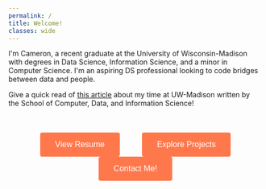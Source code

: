 ```yaml
---
permalink: /
title: Welcome!
classes: wide
---
```


I'm Cameron, a recent graduate at the University of Wisconsin-Madison with degrees in Data Science, Information Science, and a minor in Computer Science. I'm an aspiring DS professional looking to code bridges between data and people.

Give a quick read of <a href='https://cdis.wisc.edu/2024-graduation-spotlight-cameron-abplanalp/'>this article</a> about my time at UW-Madison written by the School of Computer, Data, and Information Science!

<style>

    .button-container {
      text-align: center;
      margin-top: 50px;
    }

    button {
      padding: 15px 30px;
      font-size: 16px;
      background-color: rgb(255,120,76);
      color: #fff;
      border: none;
      border-radius: 4px;
      cursor: pointer;
      margin: 0 20px;


      --fc-border-color: #ECEFF9;
      --fc-normal-text-color: #0E0B3D;
      --fc-normal-placeholder-color: #B3B8D0;

      /* PRIMARY COLOR | HSL FORMAT*/
      --fc-primary-color-hue: 18;
      --fc-error-color-hue: 356;
      --fc-primary-hsl: var(--fc-primary-color-hue), 93%, 62%;
      --fc-error-hsl: var(--fc-error-color-hue), 100%, 54%;

      /* HOVER */
      --fc-field-hover-bg-color: #F7F9FC;
      --fc-border-hover-color: #DDE0EE;
      --fc-field-hover-text-color: #B3B8D0;

      --fc-border-active-color: #1463FF;
    }

    button:hover {
      background: linear-gradient(0deg, rgba(0, 0, 0, 0.1), rgba(0, 0, 0, 0.1)), hsla(var(--fc-primary-hsl));
    }

    button:focus {
      background: linear-gradient(0deg, rgba(0, 0, 0, 0.2), rgba(0, 0, 0, 0.2)), hsla(var(--fc-primary-hsl));
      border-inline: 1px solid inline rgba(255, 255, 255, 0.6);
      box-shadow: 0px 0px 0px 3px rgba(var(--fc-primary-hsl), 12%);
    }

    button:active {
      background: linear-gradient(0deg, rgba(0, 0, 0, 0.2), rgba(0, 0, 0, 0.2)), hsla(var(--fc-primary-hsl));
    }

    button:disabled {
      background-color: hsla(var(--fc-primary-hsl), 40%);
      cursor: not-allowed;
    }

    @media (max-width: 600px) {
      .button-container {
        text-align: center;
      }

      button {
        margin: 20px auto;
        display: block;
        padding: 20px;
      }
    }

  </style>

  <script>
    function redirectToPage(pageUrl) {
      window.location.href = pageUrl;
    }
  </script>

<div class="button-container">
    <button onclick="redirectToPage('../assets/files/abplanalp_resume.pdf')">View Resume</button>
    <button onclick="redirectToPage('/projects/')">Explore Projects</button>
    <button onclick="redirectToPage('/contact/')">Contact Me!</button>
</div>
